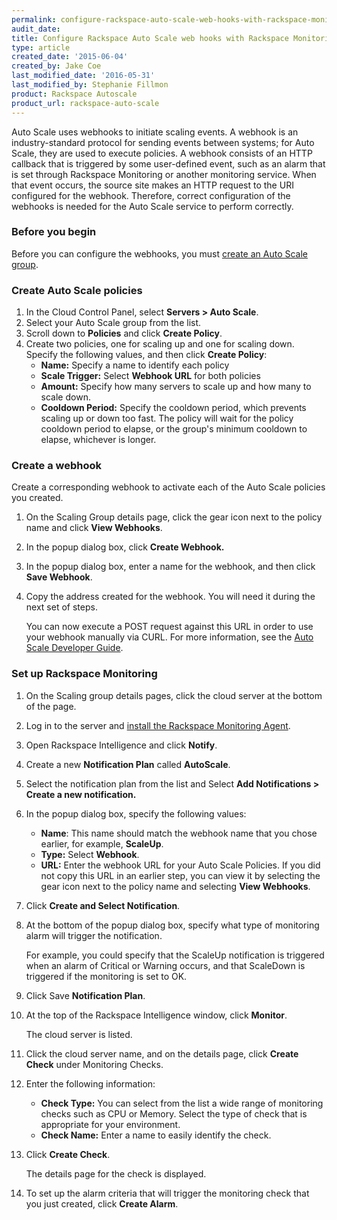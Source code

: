 ```yaml
---
permalink: configure-rackspace-auto-scale-web-hooks-with-rackspace-monitoring/
audit_date:
title: Configure Rackspace Auto Scale web hooks with Rackspace Monitoring
type: article
created_date: '2015-06-04'
created_by: Jake Coe
last_modified_date: '2016-05-31'
last_modified_by: Stephanie Fillmon
product: Rackspace Autoscale
product_url: rackspace-auto-scale
---
```


Auto Scale uses webhooks to initiate scaling events. A webhook is an
industry-standard protocol for sending events between systems; for Auto
Scale, they are used to execute policies. A webhook consists of an HTTP
callback that is triggered by some user-defined event, such as an alarm
that is set through Rackspace Monitoring or another monitoring service.
When that event occurs, the source site makes an HTTP request to the URI
configured for the webhook. Therefore, correct configuration of the
webhooks is needed for the Auto Scale service to perform correctly.

### Before you begin

Before you can configure the webhooks, you must [create an Auto Scale group](/support/how-to/rackspace-auto-scale-control-panel-user-guide-create-a-scaling-group).

### Create Auto Scale policies

1.  In the Cloud Control Panel, select **Servers > Auto Scale**.
2.  Select your Auto Scale group from the list.
3.  Scroll down to **Policies** and click **Create Policy**.
4.  Create two policies, one for scaling up and one for scaling down.
    Specify the following values, and then click **Create Policy**:
    -   **Name:** Specify a name to identify each policy
    -   **Scale Trigger:**  Select **Webhook URL** for both policies
    -   **Amount:** Specify how many servers to scale up and how many to
        scale down.
    -   **Cooldown Period:** Specify the cooldown period, which prevents
        scaling up or down too fast. The policy will wait for the policy
        cooldown period to elapse, or the group's minimum cooldown to
        elapse, whichever is longer.

### Create a webhook

Create a corresponding webhook to activate each of the Auto Scale
policies you created.

1.  On the Scaling Group details page, click the gear icon next to the
    policy name and click **View Webhooks**.
2.  In the popup dialog box, click **Create Webhook.**
3.  In the popup dialog box, enter a name for the webhook, and then
    click **Save Webhook**.
4.  Copy the address created for the webhook. You will need it during
    the next set of steps.

    You can now execute a POST request against this URL in order to use
    your webhook manually via CURL. For more information, see the [Auto Scale Developer Guide](https://docs.rackspace.com/docs/autoscale/v1/developer-guide/#webhooks-and-capability-urls).

### Set up Rackspace Monitoring

1.  On the Scaling group details pages, click the cloud server at the
    bottom of the page.

2.  Log in to the server and [install the Rackspace Monitoring Agent](/support/how-to/install-and-configure-the-rackspace-monitoring-agent).

3.  Open Rackspace  Intelligence and click **Notify**.

4.  Create a new **Notification Plan** called **AutoScale**.

5.  Select the notification plan from the list and Select **Add
    Notifications > Create a new notification.**

6.  In the popup dialog box, specify the following values:
    -   **Name**: This name should match the webhook name that you chose
        earlier, for example, **ScaleUp**.
    -   **Type:** Select **Webhook**.
    -   **URL:** Enter the webhook URL for your Auto Scale Policies. If
        you did not copy this URL in an earlier step, you can view it by
        selecting the gear icon next to the policy name and selecting
        **View Webhooks**.

7.  Click **Create and Select Notification**.

8.  At the bottom of the popup dialog box, specify what type of
    monitoring alarm will trigger the notification.

    For example, you
    could specify that the ScaleUp notification is triggered when an
    alarm of Critical or Warning occurs, and that ScaleDown is triggered
    if the monitoring is set to OK.

9.  Click Save **Notification Plan**.

10. At the top of the Rackspace Intelligence window, click
    **Monitor**.

    The cloud server is listed.

11. Click the cloud server name, and on the details page, click **Create
    Check** under Monitoring Checks.

12. Enter the following information:
    -   **Check Type:** You can select from the list a wide range of
        monitoring checks such as CPU or Memory. Select the type of
        check that is appropriate for your environment.
    -   **Check Name:** Enter a name to easily identify the check.

13. Click **Create Check**.

    The details page for the check is displayed.

14. To set up the alarm criteria that will trigger the monitoring check
    that you just created, click **Create Alarm**.
